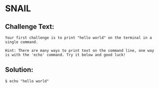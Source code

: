 # SNAIL

## Challenge Text:

```
Your first challenge is to print "hello world" on the terminal in a single command.

Hint: There are many ways to print text on the command line, one way is with the 'echo' command. Try it below and good luck!
```
## Solution:

```
$ echo "hello world"
```